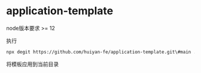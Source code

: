 # application-template

node版本要求 >= 12


执行
```bash
npx degit https://github.com/huiyan-fe/application-template.git\#main ./ --force
```
将模板应用到当前目录